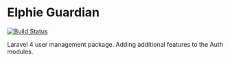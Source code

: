 Elphie Guardian
===============

[![Build Status](https://travis-ci.org/theelphie/guardian.png?branch=master)](https://travis-ci.org/theelphie/guardian)

Laravel 4 user management package. Adding additional features to the Auth modules.
